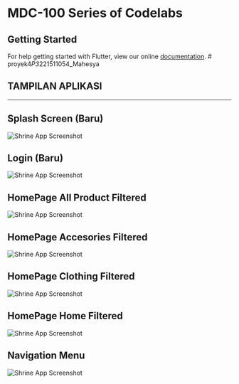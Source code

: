 # MDC-100 Series of Codelabs

## Getting Started

For help getting started with Flutter, view our online
[documentation](https://flutter.io/).
#   p r o y e k 4 _ P 3 _ 2 2 1 5 1 1 0 5 4 _ M a h e s y a 
 
## TAMPILAN APLIKASI
--------------------------------------------------------
## Splash Screen (Baru)
![Shrine App Screenshot](screenshot/splashscreen.jpg)

## Login (Baru)
![Shrine App Screenshot](screenshot/login.jpg)

## HomePage All Product Filtered
![Shrine App Screenshot](screenshot/dashboardAllProduct.jpg)

## HomePage Accesories Filtered
![Shrine App Screenshot](screenshot/dashboardAllProduct.jpg)

## HomePage Clothing Filtered
![Shrine App Screenshot](screenshot/dashboardClothting.jpg)

## HomePage Home Filtered
![Shrine App Screenshot](screenshot/dashboardClothting.jpg)

## Navigation Menu
![Shrine App Screenshot](screenshot/navMenu.jpg)
